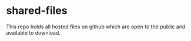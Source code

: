 # shared-files
This repo holds all hosted files on github which are open to the public and available to download.
